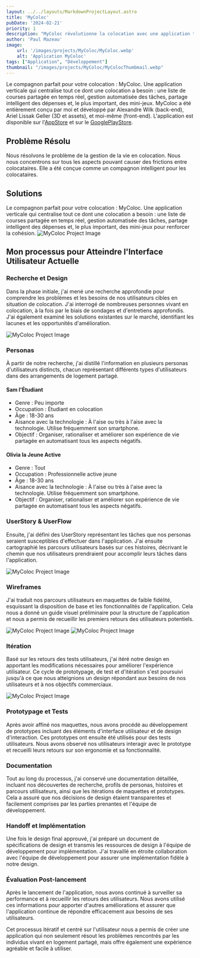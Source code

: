 ```yaml
---
layout: ../../layouts/MarkdownProjectLayout.astro
title: 'MyColoc'
pubDate: '2024-02-21'
priority: 1
description: "MyColoc révolutionne la colocation avec une application tout-en-un qui simplifie la vie commune. Découvrez comment nous avons fusionné gestion des tâches, partage des dépenses et mini-jeux pour créer la parfaite harmonie entre colocataire."
author: 'Paul Mazeau'
image:
    url: '/images/projects/MyColoc/MyColoc.webp'
    alt: 'Application MyColoc'
tags: ["Application", "Développement"]
thumbnail: "/images/projects/MyColoc/MyColocThumbmail.webp"
---
```

Le compagnon parfait pour votre colocation : MyColoc. Une application verticale qui centralise tout ce dont une colocation a besoin : une liste de courses partagée en temps réel, gestion automatisée des tâches, partage intelligent des dépenses et, le plus important, des mini-jeux. MyColoc a été entièrement conçu par moi et développé par Alexandre Wilk (back-end), Ariel Lissak Geller (3D et assets), et moi-même (front-end). L'application est disponible sur l'[AppStore](https://apps.apple.com/tr/app/mycoloc/id1637103231) et sur le [GooglePlayStore](https://play.google.com/store/apps/details?id=com.MyColoc.MyColocApp&hl=fr_CA&gl=Fr).


## Problème Résolu

Nous résolvons le problème de la gestion de la vie en colocation. Nous nous concentrons sur tous les aspects pouvant causer des frictions entre colocataires. Elle a été conçue comme un compagnon intelligent pour les colocataires.

## Solutions

Le compagnon parfait pour votre colocation : MyColoc. Une application verticale qui centralise tout ce dont une colocation a besoin : une liste de courses partagée en temps réel, gestion automatisée des tâches, partage intelligent des dépenses et, le plus important, des mini-jeux pour renforcer la cohésion.
<img src="/images/projects/MyColoc/MyColoc.webp" alt="MyColoc Project Image" class="blog-content-image"/>

## Mon processus pour Atteindre l'Interface Utilisateur Actuelle

### Recherche et Design

Dans la phase initiale, j'ai mené une recherche approfondie pour comprendre les problèmes et les besoins de nos utilisateurs cibles en situation de colocation. J'ai interrogé de nombreuses personnes vivant en colocation, à la fois par le biais de sondages et d'entretiens approfondis. J'ai également examiné les solutions existantes sur le marché, identifiant les lacunes et les opportunités d'amélioration.

<img src="/images/projects/MyColoc/Data.webp" alt="MyColoc Project Image" class="blog-content-image-details"/>

### Personas

À partir de notre recherche, j'ai distillé l'information en plusieurs personas d'utilisateurs distincts, chacun représentant différents types d'utilisateurs dans des arrangements de logement partagé.

#### Sam l'Étudiant

- Genre : Peu importe
- Occupation : Étudiant en colocation
- Âge : 18-30 ans
- Aisance avec la technologie : À l'aise ou très à l'aise avec la technologie. Utilise fréquemment son smartphone.
- Objectif : Organiser, rationaliser et améliorer son expérience de vie partagée en automatisant tous les aspects négatifs.

#### Olivia la Jeune Active

- Genre : Tout
- Occupation : Professionnelle active jeune
- Âge : 18-30 ans
- Aisance avec la technologie : À l'aise ou très à l'aise avec la technologie. Utilise fréquemment son smartphone.
- Objectif : Organiser, rationaliser et améliorer son expérience de vie partagée en automatisant tous les aspects négatifs.

### UserStory & UserFlow

Ensuite, j'ai défini des UserStory représentant les tâches que nos personas seraient susceptibles d'effectuer dans l'application. J'ai ensuite cartographié les parcours utilisateurs basés sur ces histoires, décrivant le chemin que nos utilisateurs prendraient pour accomplir leurs tâches dans l'application.

<img src="/images/projects/MyColoc/Userflow.webp" alt="MyColoc Project Image" class="blog-content-image-details"/>

### Wireframes

J'ai traduit nos parcours utilisateurs en maquettes de faible fidélité, esquissant la disposition de base et les fonctionnalités de l'application. Cela nous a donné un guide visuel préliminaire pour la structure de l'application et nous a permis de recueillir les premiers retours des utilisateurs potentiels.

<img src="/images/projects/MyColoc/LowFiProto.webp" alt="MyColoc Project Image" class="blog-content-image-details"/>
<img src="/images/projects/MyColoc/LowFiProto2.webp" alt="MyColoc Project Image" class="blog-content-image-details"/>

### Itération

Basé sur les retours des tests utilisateurs, j'ai itéré notre design en apportant les modifications nécessaires pour améliorer l'expérience utilisateur. Ce cycle de prototypage, de test et d'itération s'est poursuivi jusqu'à ce que nous atteignions un design répondant aux besoins de nos utilisateurs et à nos objectifs commerciaux.

<img src="/images/projects/MyColoc/Iteration.webp" alt="MyColoc Project Image" class="blog-content-image-details"/>

### Prototypage et Tests

Après avoir affiné nos maquettes, nous avons procédé au développement de prototypes incluant des éléments d'interface utilisateur et de design d'interaction. Ces prototypes ont ensuite été utilisés pour des tests utilisateurs. Nous avons observé nos utilisateurs interagir avec le prototype et recueilli leurs retours sur son ergonomie et sa fonctionnalité.

### Documentation

Tout au long du processus, j'ai conservé une documentation détaillée, incluant nos découvertes de recherche, profils de personas, histoires et parcours utilisateurs, ainsi que les itérations de maquettes et prototypes. Cela a assuré que nos décisions de design étaient transparentes et facilement comprises par les parties prenantes et l'équipe de développement.

### Handoff et Implémentation

Une fois le design final approuvé, j'ai préparé un document de spécifications de design et transmis les ressources de design à l'équipe de développement pour implémentation. J'ai travaillé en étroite collaboration avec l'équipe de développement pour assurer une implémentation fidèle à notre design.

### Évaluation Post-lancement

Après le lancement de l'application, nous avons continué à surveiller sa performance et à recueillir les retours des utilisateurs. Nous avons utilisé ces informations pour apporter d'autres améliorations et assurer que l'application continue de répondre efficacement aux besoins de ses utilisateurs.

Cet processus itératif et centré sur l'utilisateur nous a permis de créer une application qui non seulement résout les problèmes rencontrés par les individus vivant en logement partagé, mais offre également une expérience agréable et facile à utiliser.



